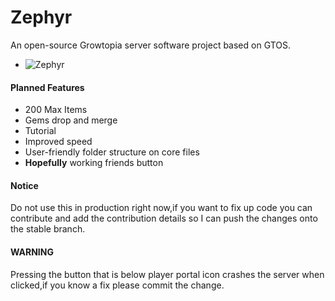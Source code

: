 # Zephyr
An open-source Growtopia server software project based on GTOS.
- ![Zephyr](https://discordapp.com/api/guilds/909810446192758826/widget.png?style=banner2)
#### Planned Features
- 200 Max Items
- Gems drop and merge
- Tutorial
- Improved speed
- User-friendly folder structure on core files
- **Hopefully** working friends button
#### Notice
Do not use this in production right now,if you want to fix up code you can contribute and add the contribution details so I can push the changes onto the stable branch.
#### WARNING
Pressing the button that is below player portal icon crashes the server when clicked,if you know a fix please commit the change.
